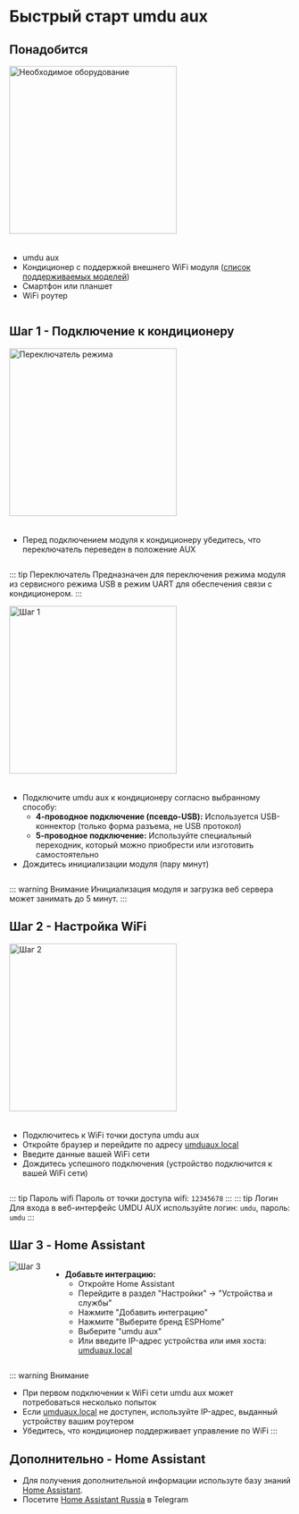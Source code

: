 # Быстрый старт umdu aux

<style>
  .flex-container {
    display: flex;
    align-items: flex-start;
    gap: 20px;
    flex-wrap: wrap;
  }
  
  .image-container {
    flex-shrink: 0;
  }
  
  .content-container {
    flex: 1;
    min-width: 250px;
  }
  
  .step-image {
    width: 300px;
    max-width: 100%;
    object-fit: contain;
    object-position: center;
  }
  
  .ha-image-container {
    width: 482px;
    max-width: 100%;
    height: 224px;
    overflow: hidden;
    margin-bottom: 15px;
  }
  
  .ha-image {
    max-width: 100%;
    object-fit: contain;
    object-position: center;
  }

  .umduaux-image {
    width: 300px;
    max-width: 100%;
    object-fit: contain;
    object-position: center;
  }
  
  @media (max-width: 640px) {
    .flex-container {
      flex-direction: column;
    }
    
    .image-container, .content-container {
      width: 100%;
    }
    

    .umduaux-image {
      width: 100%;
      height: 350px;
    }
  }
</style>

## Понадобится

<div class="flex-container">
  <div class="image-container">
    <img class="umduaux-image" src="/images/umduaux.jpeg" alt="Необходимое оборудование">
  </div>
  <div class="content-container">
    <ul>
      <li>umdu aux</li>
      <li>Кондиционер с поддержкой внешнего WiFi модуля (<a href="models-aux">список поддерживаемых моделей</a>)</li>
      <li>Смартфон или планшет</li>
      <li>WiFi роутер</li>
    </ul>
  </div>
</div>

## Шаг 1 - Подключение к кондиционеру

<div class="flex-container">
  <div class="image-container">
    <img class="step-image" src="/images/aux-switch.png" alt="Переключатель режима">
  </div>
  <div class="content-container">
    <ul>
      <li>Перед подключением модуля к кондиционеру убедитесь, что переключатель переведен в положение AUX</li>
    </ul>
  </div>
</div>

::: tip Переключатель
Предназначен для переключения режима модуля из сервисного режима USB в режим UART для обеспечения связи с кондиционером.
:::

<div class="flex-container">
  <div class="image-container">
    <img class="step-image" src="/images/conditioner.jpg" alt="Шаг 1">
  </div>
  <div class="content-container">
    <ul>
      <li>Подключите umdu aux к кондиционеру согласно выбранному способу:
        <ul>
          <li><strong>4-проводное подключение (псевдо-USB):</strong> Используется USB-коннектор (только форма разъема, не USB протокол)
            <ul>
            </ul>
          </li>
          <li><strong>5-проводное подключение:</strong> Используйте специальный переходник, который можно приобрести или изготовить самостоятельно
            <ul>
            </ul>
          </li>
        </ul>
      </li>
      <li>Дождитесь инициализации модуля (пару минут)</li>
    </ul>
  </div>
</div>

::: warning Внимание
Инициализация модуля и загрузка веб сервера может занимать до 5 минут.
:::

## Шаг 2 - Настройка WiFi

<div class="flex-container">
  <div class="image-container">
    <img class="step-image" src="/images/wifi.png" alt="Шаг 2">
  </div>
  <div class="content-container">
    <ul>
      <li>Подключитесь к WiFi точки доступа umdu aux</li>
      <li>Откройте браузер и перейдите по адресу <a href="http://umduaux.local">umduaux.local</a></li>
      <li>Введите данные вашей WiFi сети</li>
      <li>Дождитесь успешного подключения (устройство подключится к вашей WiFi сети)</li>
    </ul>
  </div>
</div>

::: tip Пароль wifi
 Пароль от точки доступа wifi: `12345678`
:::
::: tip Логин
 Для входа в веб-интерфейс UMDU AUX используйте логин: `umdu`, пароль: `umdu`
:::

## Шаг 3 - Home Assistant

<div class="flex-container">
  <div class="image-container">
    <img class="ha-image" src="/images/esp.png" alt="Шаг 3">
  </div>
  <div class="content-container">
    <ul>
      <li><strong>Добавьте интеграцию:</strong>
        <ul>
          <li>Откройте Home Assistant</li>
          <li>Перейдите в раздел "Настройки" → "Устройства и службы"</li>
          <li>Нажмите "Добавить интеграцию"</li>
          <li>Нажмите "Выберите бренд ESPHome"</li>
          <li>Выберите "umdu aux"</li>
          <li>Или введите IP-адрес устройства или имя хоста: <a href="http://umduaux.local">umduaux.local</a></li>
        </ul>
      </li>
    </ul>
  </div>
</div>


::: warning Внимание
- При первом подключении к WiFi сети umdu aux может потребоваться несколько попыток
- Если <a href="http://umduaux.local">umduaux.local</a> не доступен, используйте IP-адрес, выданный устройству вашим роутером
- Убедитесь, что кондиционер поддерживает управление по WiFi
:::

## Дополнительно - Home Assistant

- Для получения дополнительной информации используте базу знаний [Home Assistant](https://www.home-assistant.io/getting-started/).
- Посетите [Home Assistant Russia](https://t.me/homeassistant_russia) в Telegram
